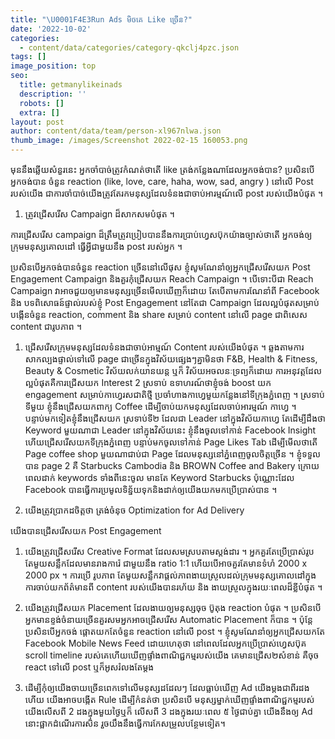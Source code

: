 ```yaml
---
title: "\U0001F4E3Run Ads មិចគេ Like ច្រើន?"
date: '2022-10-02'
categories:
  - content/data/categories/category-qkclj4pzc.json
tags: []
image_position: top
seo:
  title: getmanylikeinads
  description: ''
  robots: []
  extra: []
layout: post
author: content/data/team/person-xl967nlwa.json
thumb_image: /images/Screenshot 2022-02-15 160053.png
---
```

មុននឹងឆ្លើយសំនួរនេះ អ្នកចាំបាច់ត្រូវកំណត់ថាតើ like ត្រង់កន្លែងណាដែលអ្នកចង់បាន? ប្រសិនបើអ្នកចង់បាន ចំនួន reaction (like, love, care, haha, wow, sad, angry ) នៅលើ Post របស់យើង ជាការចាំបាច់យើងត្រូវតែរកមនុស្សដែលទំនងជាចាប់អារម្មណ៍លើ post របស់យើងបំផុត ។

1.  ត្រូវជ្រើសរើស Campaign ដ៏សាកសមបំផុត ។

ការជ្រើសរើស campaign ដ៏ត្រឹមត្រូវប្រៀបបាននឹងការប្រាប់ហ្វេសប៊ុកយ៉ាងច្បាស់ថាតើ អ្នកចង់ឲ្យ ក្រុមមនុស្សគោលដៅ ធ្វើអ្វីជាមួយនឹង post របស់អ្នក ។

ប្រសិនបើអ្នកចង់បានចំនួន reaction ច្រើននៅលើផុស ខ្ញុំសូមណែនាំឲ្យអ្នកជ្រើសរើសយក Post Engagement Campaign និងគួរកុំជ្រើសយក Reach Campaign ។ បើទោះបីជា Reach Campaign វាអាចជួយឲ្យមានមនុស្សច្រើនមើលឃើញក៏ដោយ តែបើតាមការណែនាំពី Facebook និង បទពិសោធន៍ផ្ទាល់របស់ខ្ញុំ Post Engagement នៅតែជា Campaign ដែលល្អបំផុតសម្រាប់បង្កើនចំនួន reaction, comment និង share សម្រាប់ content នៅលើ page ជាពិសេស content ជារូបភាព ។

1.  ជ្រើសរើសក្រុមមនុស្សដែលទំនងជាចាប់អាម្មណ៍ Content របស់យើងបំផុត ។ ឆ្លងតាមការសាកល្បងផ្ទាល់ទៅលើ page ជាច្រើនក្នុងវិស័យផ្សេងៗគ្នាមិនថា F\&B, Health & Fitness, Beauty & Cosmetic  វិស័យលក់យានយន្ដ ឬក៏ វិស័យអចលនៈទ្រព្យក៏ដោយ ការអនុវត្តដែលល្អបំផុតគឺការជ្រើសយក Interest 2 ស្រទាប់ ឧទាហរណ៍ថាខ្ញុំចង់ boost យក engagement សម្រាប់កាហ្វេរសជាតិថ្មី ប្រចាំហាងកាហ្វេមួយកន្លែងនៅទីក្រុងភ្នំពេញ ។ ស្រទាប់ទីមួយ ខ្ញុំនឹងជ្រើសយកពាក្យ Coffee ដើម្បីចាប់យកមនុស្សដែលចាប់អារម្មណ៍ កាហ្វេ ។ បន្ទាប់មកទៀតខ្ញុំនឹងជ្រើសយក ស្រទាប់ទី២ ដែលជា Leader នៅក្នុងវិស័យកាហ្វេ តែដើម្បីដឹងថា Keyword មួយណាជា Leader នៅក្នុងវិស័យនេះ ខ្ញុំនឹងចូលទៅកាន់ Facebook Insight ហើយជ្រើសរើសយកទីក្រុងភ្នំពេញ បន្ទាប់មកចូលទៅកាន់ Page Likes Tab ដើម្បីមើលថាតើ Page coffee shop មួយណាជាប់ជា Page ដែលមនុស្សនៅភ្នំពេញចូលចិត្តច្រើន ។ ខ្ញុំទទួលបាន page 2 គឺ Starbucks Cambodia និង BROWN Coffee and Bakery ក្រោយពេលដាក់ keywords ទាំងពីនេះចូល មានតែ Keyword Starbucks ប៉ុណ្ណោះដែល Facebook បានធ្វើការប្រមូលទិន្ន័យទុកនិងដាក់ឲ្យយើងយកមកប្រើប្រាស់បាន ។

2.  យើងត្រូវប្រាកដចិត្តថា ត្រង់ចំនុច Optimization for Ad Delivery

យើងបានជ្រើសរើសយក Post Engagement

1.  យើងត្រូវជ្រើសរើស Creative Format ដែលសមស្របតាមស្ដង់ដារ ។ អ្នកគួរតែប្រើប្រាស់រូបតែមួយសន្លឹកដែលមានរាងការ៉េ ជាមួយនឹង ratio 1:1 ហើយបើអាចគួរតែមានទំហំ 2000 x  2000 px ។ ការប្រើ រូបភាព តែមួយសន្លឹកវាផ្ដល់ភាពងាយស្រួលដល់ក្រុមមនុស្សគោលដៅក្នុងការចាប់យកព័ត៌មានពី content របស់យើងបានរហ័យ និង ងាយស្រួលក្នុងរយៈពេលដ៏ខ្លីបំផុត ។

2.  យើងត្រូវជ្រើសយក Placement ដែលងាយឲ្យមនុស្សចុច ប៊ូតុង reaction បំផុត ។ ប្រសិនបើអ្នកមានខ្ទង់ចំនាយច្រើនគួរសមអ្នកអាចជ្រើសរើស Automatic Placement ក៏បាន ។ ប៉ុន្ដែប្រសិនបើអ្នកចង់ ផ្ដោតយកតែចំនួន reaction នៅលើ post ។ ខ្ញុំសូមណែនាំឲ្យអ្នកជ្រើសយកតែ Facebook Mobile News Feed ដោយហេតុថា នៅពេលដែលអ្នកប្រើប្រាស់ហ្វេសប៊ុគ scroll timeline របស់គេហើយឃើញផ្ទាំងពាណិជ្ជកម្មរបស់យើង គេមានជ្រើស២សំខាន់ គឺចុច react ទៅលើ post ឬក៏អូសរំលងតែម្ដង

3.  ដើម្បីកុំឲ្យយើងចាយច្រើនពេកទៅលើមនុស្សដដែលៗ ដែលធ្លាប់ឃើញ Ad យើងម្ដងជាពីរដងហើយ យើងអាចបង្កើត Rule ដើម្បីកំនត់ថា ប្រសិនបើ មនុស្សម្នាក់ឃើញផ្ទាំងពាណិជ្ជកម្មរបស់យើងលើសពី 2 ដងក្នុងមួយថ្ងៃឬក៏ លើសពី 3 ដងក្នុងរយៈពេល ៥ ថ្ងៃជាប់គ្នា យើងនឹងឲ្យ Ad នោះផ្អាកដំណើរការសិន រួចយឹងនឹងធ្វើការកែសម្រួលបន្ថែមទៀត។



